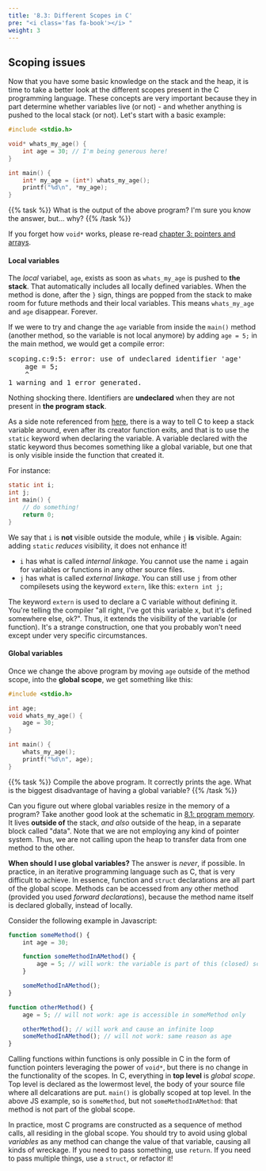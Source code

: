 ```yaml
---
title: '8.3: Different Scopes in C'
pre: "<i class='fas fa-book'></i> "
weight: 3
---
```


## Scoping issues

Now that you have some basic knowledge on the stack and the heap, it is time to take a better look at the different scopes present in the C programming language. These concepts are very important because they in part determine whether variables live (or not) - and whether anything is pushed to the local stack (or not). Let's start with a basic example:

```c
#include <stdio.h>

void* whats_my_age() {
    int age = 30; // I'm being generous here!
}

int main() {
    int* my_age = (int*) whats_my_age();
    printf("%d\n", *my_age);
}
```

{{% task %}}
What is the output of the above program? I'm sure you know the answer, but... why?
{{% /task %}}

If you forget how `void*` works, please re-read [chapter 3: pointers and arrays](/ch3-pointers).

#### Local variables

The _local_ variabel, `age`, exists as soon as `whats_my_age` is pushed to **the stack**. That automatically includes all locally defined variables. When the method is done, after the `}` sign, things are popped from the stack to make room for future methods and their local variables. This means `whats_my_age` and `age` disappear. Forever. 

If we were to try and change the `age` variable from inside the `main()` method (another method, so the variable is not local anymore) by adding `age = 5;` in the main method, we would get a compile error:

<pre>
scoping.c:9:5: error: use of undeclared identifier 'age'
    age = 5;
    ^
1 warning and 1 error generated.    
</pre>

Nothing shocking there. Identifiers are **undeclared** when they are not present in **the program stack**. 

As a side note referenced from [here](https://gribblelab.org/CBootCamp/7_Memory_Stack_vs_Heap.html), there is a way to tell C to keep a stack variable around, even after its creator function exits, and that is to use the `static` keyword when declaring the variable. A variable declared with the static keyword thus becomes something like a global variable, but one that is only visible inside the function that created it. 

For instance:

```c
static int i;
int j;
int main() {
    // do something!
    return 0;
}
```

We say that `i` is **not** visible outside the module, while `j` **is** visible. Again: adding `static` _reduces_ visibility, it does not enhance it! 

- `i` has what is called _internal linkage_. You cannot use the name `i` again for variables or functions in any other source files.
- `j` has what is called _external linkage_. You can still use `j` from other compilesets using the keyword `extern`, like this: `extern int j;`

The keyword `extern` is used to declare a C variable without defining it. You're telling the compiler "all right, I've got this variable x, but it's defined somewhere else, ok?". Thus, it extends the visibility of the variable (or function). It's a strange construction, one that you probably won't need except under very specific circumstances.

#### Global variables

Once we change the above program by moving `age` outside of the method scope, into the **global scope**, we get something like this:

```c
#include <stdio.h>

int age;
void whats_my_age() {
    age = 30;
}

int main() {
    whats_my_age();
    printf("%d\n", age);
}
```

{{% task %}}
Compile the above program. It correctly prints the age. What is the biggest disadvantage of having a global variable?
{{% /task %}}

Can you figure out where global variables resize in the memory of a program? Take another good look at the schematic in [8.1: program memory](/ch8-stack/stackvsheap). It lives **outside of** the stack, _and also_ outside of the heap, in a separate block called "data". Note that we are not employing any kind of pointer system. Thus, we are not calling upon the heap to transfer data from one method to the other. 

**When should I use global variables?** The answer is _never_, if possible. In practice, in an iterative programming language such as C, that is very difficult to achieve. In essence, function and `struct` declarations are all part of the global scope. Methods can be accessed from any other method (provided you used _forward declarations_), because the method name itself is declared globally, instead of locally. 

Consider the following example in Javascript:

```javascript
function someMethod() {
    int age = 30;

    function someMethodInAMethod() {
        age = 5; // will work: the variable is part of this (closed) scope
    }

    someMethodInAMethod();
}

function otherMethod() {
    age = 5; // will not work: age is accessible in someMethod only

    otherMethod(); // will work and cause an infinite loop
    someMethodInAMethod(); // will not work: same reason as age 
}
```

Calling functions within functions is only possible in C in the form of function pointers leveraging the power of `void*`, but there is no change in the functionality of the scopes. In C, everything in **top level** is _global scope_. Top level is declared as the lowermost level, the body of your source file where all delcarations are put. `main()` is globally scoped at top level. In the above JS example, so is `someMethod`, but not `someMethodInAMethod`: that method is not part of the global scope. 

In practice, most C programs are constructed as a sequence of method calls, all residing in the global scope. You should try to avoid using global _variables_ as any method can change the value of that variable, causing all kinds of wreckage. If you need to pass something, use `return`. If you need to pass multiple things, use a `struct`, or refactor it!

